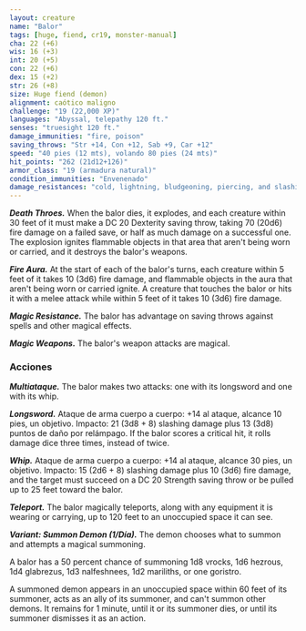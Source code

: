 ```yaml
---
layout: creature
name: "Balor"
tags: [huge, fiend, cr19, monster-manual]
cha: 22 (+6)
wis: 16 (+3)
int: 20 (+5)
con: 22 (+6)
dex: 15 (+2)
str: 26 (+8)
size: Huge fiend (demon)
alignment: caótico maligno
challenge: "19 (22,000 XP)"
languages: "Abyssal, telepathy 120 ft."
senses: "truesight 120 ft."
damage_immunities: "fire, poison"
saving_throws: "Str +14, Con +12, Sab +9, Car +12"
speed: "40 pies (12 mts), volando 80 pies (24 mts)"
hit_points: "262 (21d12+126)"
armor_class: "19 (armadura natural)"
condition_immunities: "Envenenado"
damage_resistances: "cold, lightning, bludgeoning, piercing, and slashing from nonmagical weapons"
---
```


***Death Throes.*** When the balor dies, it explodes, and each creature within 30 feet of it must make a DC 20 Dexterity saving throw, taking 70 (20d6) fire damage on a failed save, or half as much damage on a successful one. The explosion ignites flammable objects in that area that aren't being worn or carried, and it destroys the balor's weapons.

***Fire Aura.*** At the start of each of the balor's turns, each creature within 5 feet of it takes 10 (3d6) fire damage, and flammable objects in the aura that aren't being worn or carried ignite. A creature that touches the balor or hits it with a melee attack while within 5 feet of it takes 10 (3d6) fire damage.

***Magic Resistance.*** The balor has advantage on saving throws against spells and other magical effects.

***Magic Weapons.*** The balor's weapon attacks are magical.

### Acciones

***Multiataque.*** The balor makes two attacks: one with its longsword and one with its whip.

***Longsword.*** Ataque de arma cuerpo a cuerpo: +14 al ataque, alcance 10 pies, un objetivo. Impacto: 21 (3d8 + 8) slashing damage plus 13 (3d8) puntos de daño por relámpago. If the balor scores a critical hit, it rolls damage dice three times, instead of twice.

***Whip.*** Ataque de arma cuerpo a cuerpo: +14 al ataque, alcance 30 pies, un objetivo. Impacto: 15 (2d6 + 8) slashing damage plus 10 (3d6) fire damage, and the target must succeed on a DC 20 Strength saving throw or be pulled up to 25 feet toward the balor.

***Teleport.*** The balor magically teleports, along with any equipment it is wearing or carrying, up to 120 feet to an unoccupied space it can see.

***Variant: Summon Demon (1/Día).*** The demon chooses what to summon and attempts a magical summoning.

A balor has a 50 percent chance of summoning 1d8 vrocks, 1d6 hezrous, 1d4 glabrezus, 1d3 nalfeshnees, 1d2 mariliths, or one goristro.

A summoned demon appears in an unoccupied space within 60 feet of its summoner, acts as an ally of its summoner, and can't summon other demons. It remains for 1 minute, until it or its summoner dies, or until its summoner dismisses it as an action.